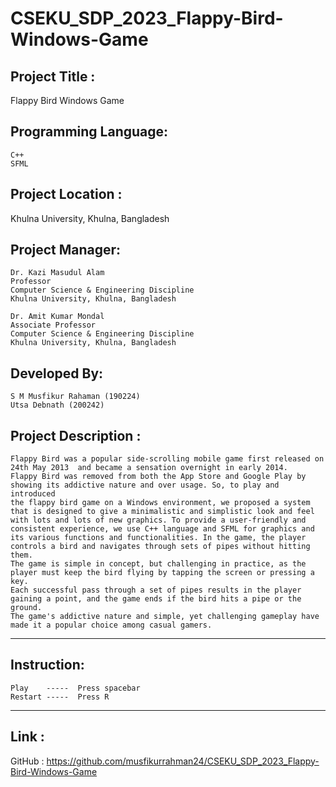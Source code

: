 # CSEKU_SDP_2023_Flappy-Bird-Windows-Game

## Project Title : 

Flappy Bird Windows Game

## Programming Language: 
    
    C++
    SFML 

## Project Location : 

Khulna University, Khulna, Bangladesh

## Project Manager:

    Dr. Kazi Masudul Alam
    Professor
    Computer Science & Engineering Discipline
    Khulna University, Khulna, Bangladesh 
                    
    Dr. Amit Kumar Mondal
    Associate Professor
    Computer Science & Engineering Discipline
    Khulna University, Khulna, Bangladesh
          
## Developed By:

	S M Musfikur Rahaman (190224)
	Utsa Debnath (200242)


## Project Description :

	Flappy Bird was a popular side-scrolling mobile game first released on 24th May 2013  and became a sensation overnight in early 2014. 
	Flappy Bird was removed from both the App Store and Google Play by showing its addictive nature and over usage. So, to play and introduced 
	the flappy bird game on a Windows environment, we proposed a system that is designed to give a minimalistic and simplistic look and feel 
	with lots and lots of new graphics. To provide a user-friendly and consistent experience, we use C++ language and SFML for graphics and 
	its various functions and functionalities. In the game, the player controls a bird and navigates through sets of pipes without hitting them. 
	The game is simple in concept, but challenging in practice, as the player must keep the bird flying by tapping the screen or pressing a key. 
	Each successful pass through a set of pipes results in the player gaining a point, and the game ends if the bird hits a pipe or the ground. 
	The game's addictive nature and simple, yet challenging gameplay have made it a popular choice among casual gamers.

***

## Instruction:

	Play    -----  Press spacebar
	Restart -----  Press R

***

## Link :

GitHub :  https://github.com/musfikurrahman24/CSEKU_SDP_2023_Flappy-Bird-Windows-Game



